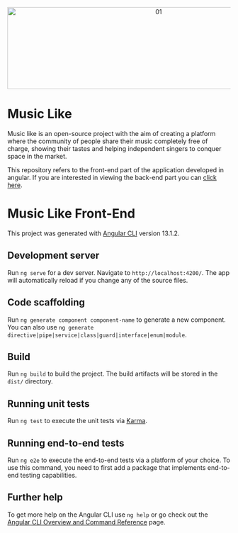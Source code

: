 <p align="center"><img src="https://i.ibb.co/NKydd3J/01.png" alt="01" width="667" height="185" data-load="full" style=""></p>

# Music Like

Music like is an open-source project with the aim of creating a platform where the community of people share their music completely free of charge, showing their tastes and helping independent singers to conquer space in the market.

This repository refers to the front-end part of the application developed in angular. If you are interested in viewing the back-end part you can [click here](#).

# Music Like Front-End

This project was generated with [Angular CLI](https://github.com/angular/angular-cli) version 13.1.2.

## Development server

Run `ng serve` for a dev server. Navigate to `http://localhost:4200/`. The app will automatically reload if you change any of the source files.

## Code scaffolding

Run `ng generate component component-name` to generate a new component. You can also use `ng generate directive|pipe|service|class|guard|interface|enum|module`.

## Build

Run `ng build` to build the project. The build artifacts will be stored in the `dist/` directory.

## Running unit tests

Run `ng test` to execute the unit tests via [Karma](https://karma-runner.github.io).

## Running end-to-end tests

Run `ng e2e` to execute the end-to-end tests via a platform of your choice. To use this command, you need to first add a package that implements end-to-end testing capabilities.

## Further help

To get more help on the Angular CLI use `ng help` or go check out the [Angular CLI Overview and Command Reference](https://angular.io/cli) page.
